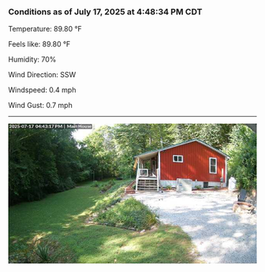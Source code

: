 ### Conditions as of July 17, 2025 at 4:48:34 PM CDT 

Temperature: 89.80 &deg;F

Feels like: 89.80 &deg;F

Humidity: 70%

Wind Direction: SSW

Windspeed: 0.4 mph

Wind Gust: 0.7 mph

---

<img src="./images/latest.jpeg"/>

